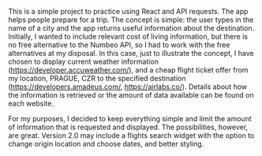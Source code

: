 This is a simple project to practice using React and API requests. The app helps people prepare for a trip. The concept is simple: the user types in the name of a city and the app returns useful information about the destination. Initially, I wanted to include relevant cost of living information, but there is no free alternative to the Numbeo API, so I had to work with the free alternatives at my disposal. In this case, just to illustrate the concept, I have chosen to display current weather information (https://developer.accuweather.com/), and a cheap flight ticket offer from my location, PRAGUE, CZR to the specified destination (https://developers.amadeus.com/, https://airlabs.co/). Details about how the information is retrieved or the amount of data available can be found on each website. 

For my purposes, I decided to keep everything simple and limit the amount of information that is requested and displayed. The possibilities, however, are great. Version 2.0 may include a flights search widget with the option to change origin location and choose dates, and better styling. 
